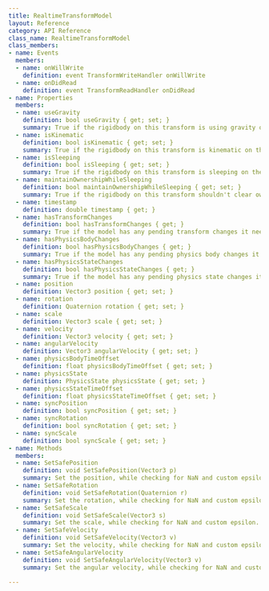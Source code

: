 ```yaml
---
title: RealtimeTransformModel
layout: Reference
category: API Reference
class_name: RealtimeTransformModel
class_members:
- name: Events
  members:
  - name: onWillWrite
    definition: event TransformWriteHandler onWillWrite
  - name: onDidRead
    definition: event TransformReadHandler onDidRead
- name: Properties
  members:
  - name: useGravity
    definition: bool useGravity { get; set; }
    summary: True if the rigidbody on this transform is using gravity on the simulating client.
  - name: isKinematic
    definition: bool isKinematic { get; set; }
    summary: True if the rigidbody on this transform is kinematic on the simulating client.
  - name: isSleeping
    definition: bool isSleeping { get; set; }
    summary: True if the rigidbody on this transform is sleeping on the simulating client.
  - name: maintainOwnershipWhileSleeping
    definition: bool maintainOwnershipWhileSleeping { get; set; }
    summary: True if the rigidbody on this transform shouldn't clear ownership when it sleeps. This is useful for rigidbodies that should never be simulated on different clients, like player objects.
  - name: timestamp
    definition: double timestamp { get; }
  - name: hasTransformChanges
    definition: bool hasTransformChanges { get; }
    summary: True if the model has any pending transform changes it needs to send to the datastore.
  - name: hasPhysicsBodyChanges
    definition: bool hasPhysicsBodyChanges { get; }
    summary: True if the model has any pending physics body changes it needs to send to the datastore.
  - name: hasPhysicsStateChanges
    definition: bool hasPhysicsStateChanges { get; }
    summary: True if the model has any pending physics state changes it needs to send to the datastore.
  - name: position
    definition: Vector3 position { get; set; }
  - name: rotation
    definition: Quaternion rotation { get; set; }
  - name: scale
    definition: Vector3 scale { get; set; }
  - name: velocity
    definition: Vector3 velocity { get; set; }
  - name: angularVelocity
    definition: Vector3 angularVelocity { get; set; }
  - name: physicsBodyTimeOffset
    definition: float physicsBodyTimeOffset { get; set; }
  - name: physicsState
    definition: PhysicsState physicsState { get; set; }
  - name: physicsStateTimeOffset
    definition: float physicsStateTimeOffset { get; set; }
  - name: syncPosition
    definition: bool syncPosition { get; set; }
  - name: syncRotation
    definition: bool syncRotation { get; set; }
  - name: syncScale
    definition: bool syncScale { get; set; }
- name: Methods
  members:
  - name: SetSafePosition
    definition: void SetSafePosition(Vector3 p)
    summary: Set the position, while checking for NaN and custom epsilon.
  - name: SetSafeRotation
    definition: void SetSafeRotation(Quaternion r)
    summary: Set the rotation, while checking for NaN and custom epsilon.
  - name: SetSafeScale
    definition: void SetSafeScale(Vector3 s)
    summary: Set the scale, while checking for NaN and custom epsilon.
  - name: SetSafeVelocity
    definition: void SetSafeVelocity(Vector3 v)
    summary: Set the velocity, while checking for NaN and custom epsilon.
  - name: SetSafeAngularVelocity
    definition: void SetSafeAngularVelocity(Vector3 v)
    summary: Set the angular velocity, while checking for NaN and custom epsilon.

---
```

